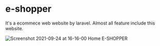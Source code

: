 # e-shopper
<p>It's a ecommece web website by laravel. Almost all feature include this website.</p>


![Screenshot 2021-09-24 at 16-16-00 Home E-SHOPPER](https://user-images.githubusercontent.com/38864124/134658850-639971e0-05af-417d-ae2b-d55a3af471f6.png)

